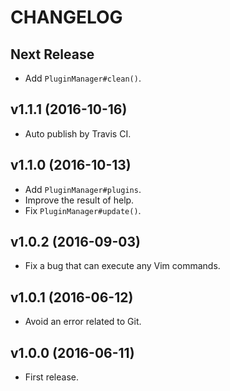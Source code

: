 CHANGELOG
=========

Next Release
-------------------

- Add `PluginManager#clean()`.


v1.1.1 (2016-10-16)
-------------------

- Auto publish by Travis CI.


v1.1.0 (2016-10-13)
-------------------

- Add `PluginManager#plugins`.
- Improve the result of help.
- Fix `PluginManager#update()`.


v1.0.2 (2016-09-03)
-------------------

- Fix a bug that can execute any Vim commands.


v1.0.1 (2016-06-12)
-------------------

- Avoid an error related to Git.


v1.0.0 (2016-06-11)
-------------------

- First release.
